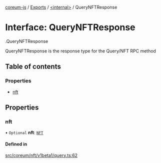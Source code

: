 [coreum-js](../README.md) / [Exports](../modules.md) / [<internal\>](../modules/internal_.md) / QueryNFTResponse

# Interface: QueryNFTResponse

[<internal>](../modules/internal_.md).QueryNFTResponse

QueryNFTResponse is the response type for the Query/NFT RPC method

## Table of contents

### Properties

- [nft](internal_.QueryNFTResponse.md#nft)

## Properties

### nft

• `Optional` **nft**: [`NFT`](../modules/internal_.md#nft)

#### Defined in

[src/coreum/nft/v1beta1/query.ts:62](https://github.com/PyramydLabs/coreum-js/blob/987bc3b/src/coreum/nft/v1beta1/query.ts#L62)
